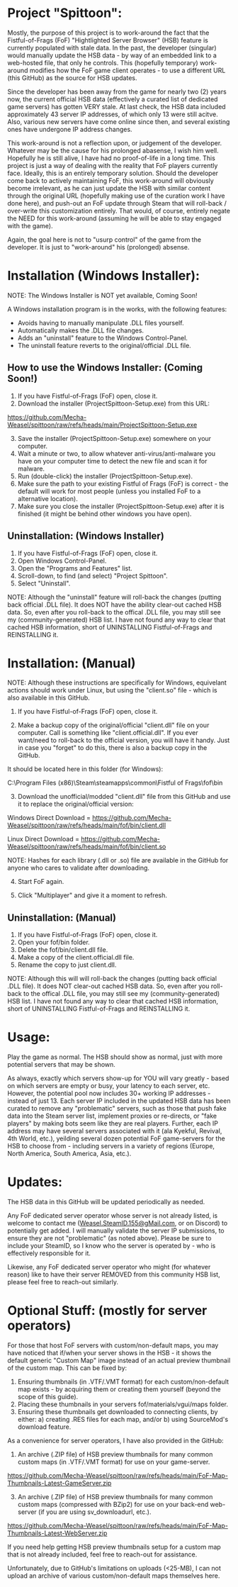 Project "Spittoon":
==================
Mostly, the purpose of this project is to work-around the fact that the Fistful-of-Frags (FoF) "Hightlighted Server Browser" (HSB) feature is currently populated with stale data.  In the past, the developer (singular) would manually update the HSB data - by way of an embedded link to a web-hosted file, that only he controls. This (hopefully temporary) work-around modifies how the FoF game client operates - to use a different URL (this GitHub) as the source for HSB updates.

Since the developer has been away from the game for nearly two (2) years now, the current official HSB data (effectively a curated list of dedicated game servers) has gotten VERY stale.  At last check, the HSB data included approximately 43 server IP addresses, of which only 13 were still acitve. Also, various new servers have come online since then, and several existing ones have undergone IP address changes.

This work-around is not a reflection upon, or judgement of the developer.  Whatever may be the cause for his prolonged abasense, I wish him well.  Hopefully he is still alive, I have had no proof-of-life in a long time.  This project is just a way of dealing with the reality that FoF players currently face.  Ideally, this is an entirely temporary solution.  Should the developer come back to actively maintaining FoF, this work-around will obviously become irrelevant, as he can just update the HSB with similar content through the original URL (hopefully making use of the curation work I have done here), and push-out an FoF update through Steam that will roll-back / over-write this customization entirely.  That would, of course, entirely negate the NEED for this work-around (assuming he will be able to stay engaged with the game).

Again, the goal here is not to "usurp control" of the game from the developer.  It is just to "work-around" his (prolonged) absense.

Installation (Windows Installer):
================================

NOTE: The Windows Installer is NOT yet available, Coming Soon!

A Windows installation program is in the works, with the following features:
* Avoids having to manually manipulate .DLL files yourself.
* Automatically makes the .DLL file changes.
* Adds an "uninstall" feature to the Windows Control-Panel.
* The uninstall feature reverts to the original/official .DLL file.

How to use the Windows Installer: (Coming Soon!)
--------------------------------
1) If you have Fistful-of-Frags (FoF) open, close it.
2) Download the installer (ProjectSpittoon-Setup.exe) from this URL:

https://github.com/Mecha-Weasel/spittoon/raw/refs/heads/main/ProjectSpittoon-Setup.exe

3) Save the installer (ProjectSpittoon-Setup.exe) somewhere on your computer.
4) Wait a minute or two, to allow whatever anti-virus/anti-malware you have on your computer time to detect the new file and scan it for malware.
5) Run (double-click) the installer (ProjectSpittoon-Setup.exe).
6) Make sure the path to your existing Fistful of Frags (FoF) is correct - the default will work for most people (unless you installed FoF to a alternative location).
7) Make sure you close the installer (ProjectSpittoon-Setup.exe) after it is finished (it might be behind other windows you have open).

Uninstallation: (Windows Installer)
--------------
1) If you have Fistful-of-Frags (FoF) open, close it.
2) Open Windows Control-Panel.
3) Open the "Programs and Features" list.
4) Scroll-down, to find (and select) "Project Spittoon".
5) Select "Uninstall".

NOTE: Although the "uninstall" feature will roll-back the changes (putting back official .DLL file).  It does NOT have the ability clear-out cached HSB data.  So, even after you roll-back to the offical .DLL file, you may still see my (community-generated) HSB list.  I have not found any way to clear that cached HSB information, short of UNINSTALLING Fistful-of-Frags and REINSTALLING it.


Installation: (Manual)
============
NOTE: Although these instructions are specifically for Windows, equivelant actions should work under Linux, but using the "client.so" file - which is also available in this GitHub.

1) If you have Fistful-of-Frags (FoF) open, close it.

2) Make a backup copy of the original/official "client.dll" file on your computer.  Call is something like "client.official.dll".  If you ever want/need to roll-back to the official version, you will have it handy.  Just in case you "forget" to do this, there is also a backup copy in the GitHub.

It should be located here in this folder (for Windows):

C:\Program Files (x86)\Steam\steamapps\common\Fistful of Frags\fof\bin

3) Download the unofficial/modded "client.dll" file from this GitHub and use it to replace the original/official version:

Windows Direct Download =
https://github.com/Mecha-Weasel/spittoon/raw/refs/heads/main/fof/bin/client.dll

Linux Direct Download =
https://github.com/Mecha-Weasel/spittoon/raw/refs/heads/main/fof/bin/client.so

NOTE: Hashes for each library (.dll or .so) file are available in the GitHub for anyone who cares to validate after downloading.

4) Start FoF again.

5) Click "Multiplayer" and give it a moment to refresh.

Uninstallation: (Manual)
--------------
1) If you have Fistful-of-Frags (FoF) open, close it.
2) Open your fof/bin folder.
3) Delete the fof/bin/client.dll file.
4) Make a copy of the client.official.dll file.
5) Rename the copy to just client.dll.

NOTE: Although this will will roll-back the changes (putting back official .DLL file).  It does NOT clear-out cached HSB data.  So, even after you roll-back to the offical .DLL file, you may still see my (community-generated) HSB list.  I have not found any way to clear that cached HSB information, short of UNINSTALLING Fistful-of-Frags and REINSTALLING it.

Usage:
=====
Play the game as normal.  The HSB should show as normal, just with more potential servers that may be shown.

As always, exactly which servers show-up for YOU will vary greatly - based on which servers are empty or busy, your latency to each server, etc.  However, the potential pool now includes 30+ working IP addresses -  instead of just 13.  Each server IP included in the updated HSB data has been curated to remove any "problematic" servers, such as those that push fake data into the Steam server list, implement proxies or re-directs, or "fake players" by making bots seem like they are real players.  Further, each IP address may have several servers associated with it (ala Kyekful, Revival, 4th World, etc.), yeilding several dozen potential FoF game-servers for the HSB to choose from - including servers in a variety of regions (Europe, North America, South America, Asia, etc.).

Updates:
=======
The HSB data in this GitHub will be updated periodically as needed.

Any FoF dedicated server operator whose server is not already listed, is welcome to contact me (Weasel.SteamID.155@gMail.com, or on Discord) to potentially get added.  I will manually validate the server IP submissions, to ensure they are not "problematic" (as noted above).  Please be sure to include your SteamID, so I know who the server is operated by - who is effectively responsible for it.

Likewise, any FoF dedicated server operator who might (for whatever reason) like to have their server REMOVED from this community HSB list, please feel free to reach-out similarly.

Optional Stuff: (mostly for server operators)
==============
For those that host FoF servers with custom/non-default maps, you may have noticed that if/when your server shows in the HSB - it shows the default generic "Custom Map" image instead of an actual preview thumbnail of the custom map.  This can be fixed by:

1) Ensuring thumbnails (in .VTF/.VMT format) for each custom/non-default map exists - by acquiring them or creating them yourself (beyond the scope of this guide). 
2) Placing these thumbnails in your servers fof/materials/vgui/maps folder.
3) Ensuring these thumbnails get downloaded to connecting clients, by either: a) creating .RES files for each map, and/or b) using SourceMod's download feature.

As a convenience for server operators, I have also provided in the GitHub:

1) An archive (.ZIP file) of HSB preview thumbnails for many common custom maps (in .VTF/.VMT format) for use on your game-server.

  https://github.com/Mecha-Weasel/spittoon/raw/refs/heads/main/FoF-Map-Thumbnails-Latest-GameServer.zip

3) An archive (.ZIP file) of HSB preview thumbnails for many common custom maps (compressed with BZip2) for use on your back-end web-server (if you are using sv_downloadurl, etc.).

  https://github.com/Mecha-Weasel/spittoon/raw/refs/heads/main/FoF-Map-Thumbnails-Latest-WebServer.zip

If you need help getting HSB preview thumbnails setup for a custom map that is not already included, feel free to reach-out for assistance.

Unfortunately, due to GitHub's limitations on uploads (<25-MB), I can not upload an archive of various custom/non-default maps themselves here.
